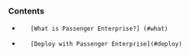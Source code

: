 <!-- post: -->


### Contents

*        [What is Passenger Enterprise?] (#what)
*        [Deploy with Passenger Enterprise](#deploy)

